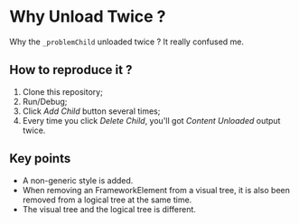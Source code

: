 # Why Unload Twice ?
Why the `_problemChild` unloaded twice ? It really confused me.

## How to reproduce it ?

1. Clone this repository;
1. Run/Debug;
1. Click *Add Child* button several times;
1. Every time you click *Delete Child*, you'll got *Content Unloaded* output twice.

## Key points

- A non-generic style is added.
- When removing an FrameworkElement from a visual tree, it is also been removed from a logical tree at the same time.
- The visual tree and the logical tree is different.

